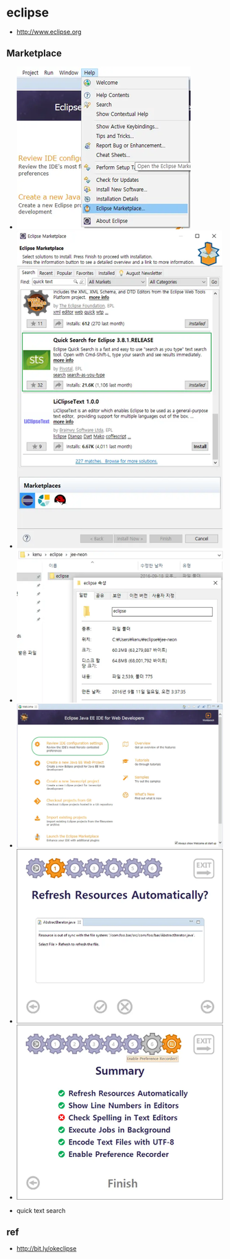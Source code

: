 # eclipse
* http://www.eclipse.org

## Marketplace
* <img src="images/marketplace01.webp" alt="eclipse marketplace">
* <img src="images/marketplace02.webp" alt="search quick text">
* <img src="images/eclipseneon-size.webp" alt="eclipse neon welcome">
* <img src="images/eclipseNeon.webp" alt="eclipse neon welcome">
* <img src="images/eclipseNeon01.webp" alt="eclipse neon ide config">
* <img src="images/eclipseNeon02.webp" alt="eclipse neon ide config">

* quick text search

## ref
* http://bit.ly/okeclipse
